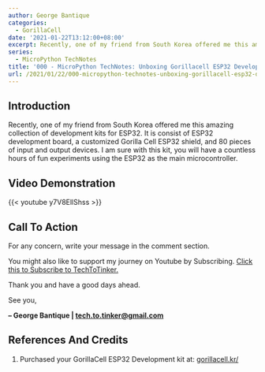 ```yaml
---
author: George Bantique
categories:
  - GorillaCell
date: '2021-01-22T13:12:00+08:00'
excerpt: Recently, one of my friend from South Korea offered me this amazing collection of development kits for ESP32. It is consist of ESP32 development board, a customized Gorilla Cell ESP32 shield, and 80 pieces of input and output devices. I am sure with this kit, you will have a countless hours of fun experiments using the ESP32 as the main microcontroller. 
series:
  - MicroPython TechNotes
title: '000 - MicroPython TechNotes: Unboxing Gorillacell ESP32 Development Kit'
url: /2021/01/22/000-micropython-technotes-unboxing-gorillacell-esp32-development-kit/
---
```


## **Introduction**

Recently, one of my friend from South Korea offered me this amazing collection of development kits for ESP32. It is consist of ESP32 development board, a customized Gorilla Cell ESP32 shield, and 80 pieces of input and output devices. I am sure with this kit, you will have a countless hours of fun experiments using the ESP32 as the main microcontroller.

## **Video Demonstration**

{{< youtube y7V8EllShss >}}

## **Call To Action**

For any concern, write your message in the comment section.

You might also like to support my journey on Youtube by Subscribing. [Click this to Subscribe to TechToTinker.](https://www.youtube.com/c/TechToTinker?sub_confirmation=1)

Thank you and have a good days ahead.

See you,

**– George Bantique | tech.to.tinker@gmail.com**

## **References And Credits**

1. Purchased your GorillaCell ESP32 Development kit at: 
[gorillacell.kr/](http://gorillacell.kr/)

